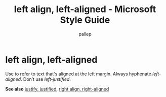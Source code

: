 ﻿---
title: left align, left-aligned - Microsoft Style Guide
author: pallep
ms.author: pallep
ms.date: 1/19/2018
ms.topic: article
ms.prod: non-product-specific
---

# left align, left-aligned

Use to refer to text that's aligned at the left margin. Always hyphenate *left-aligned*. Don’t use *left-justified*.

**See also** [justify, justified](/style-guide/a-z-word-list-term-collections/j/justify-justified), [right align, right-aligned](/style-guide/a-z-word-list-term-collections/r/right-align-right-aligned)
